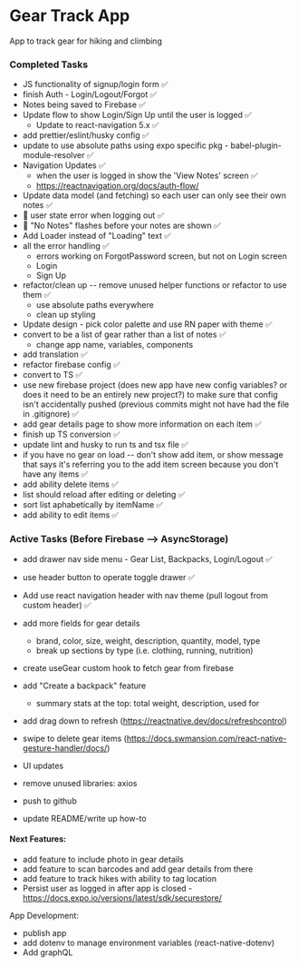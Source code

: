 # Gear Track App
App to track gear for hiking and climbing 

### Completed Tasks
- JS functionality of signup/login form ✅
- finish Auth - Login/Logout/Forgot ✅
- Notes being saved to Firebase ✅
- Update flow to show Login/Sign Up until the user is logged ✅
  - Update to react-navigation 5.x ✅
- add prettier/eslint/husky config ✅
- update to use absolute paths using expo specific pkg - babel-plugin-module-resolver ✅
- Navigation Updates ✅
  - when the user is logged in show the 'View Notes' screen ✅
  - https://reactnavigation.org/docs/auth-flow/
- Update data model (and fetching) so each user can only see their own notes ✅
- 🐞 user state error when logging out ✅
- 🐞 "No Notes" flashes before your notes are shown ✅
- Add Loader instead of "Loading" text ✅
- all the error handling ✅
  - errors working on ForgotPassword screen, but not on Login screen
  - Login
  - Sign Up
- refactor/clean up -- remove unused helper functions or refactor to use them ✅
  - use absolute paths everywhere
  - clean up styling
- Update design - pick color palette and use RN paper with theme ✅
- convert to be a list of gear rather than a list of notes ✅
  - change app name, variables, components
- add translation ✅
- refactor firebase config ✅
- convert to TS ✅
- use new firebase project (does new app have new config variables? or does it need to be an entirely new project?) to make sure that config isn't accidentally pushed (previous commits might not have had the file in .gitignore) ✅
- add gear details page to show more information on each item ✅
- finish up TS conversion ✅
- update lint and husky to run ts and tsx file ✅
- if you have no gear on load -- don't show add item, or show message that says it's referring you to the add item screen because you don't have any items ✅
- add ability delete items ✅ 
- list should reload after editing or deleting ✅
- sort list aphabetically by itemName ✅
- add ability to edit items ✅

### Active Tasks (Before Firebase --> AsyncStorage)
- add drawer nav side menu - Gear List, Backpacks, Login/Logout ✅
- use header button to operate toggle drawer ✅
- Add use react navigation header with nav theme (pull logout from custom header) ✅

- add more fields for gear details
  - brand, color, size, weight, description, quantity, model, type
  - break up sections by type (i.e. clothing, running, nutrition)
- create useGear custom hook to fetch gear from firebase
- add "Create a backpack" feature
  - summary stats at the top: total weight, description, used for
- add drag down to refresh (https://reactnative.dev/docs/refreshcontrol)
- swipe to delete gear items (https://docs.swmansion.com/react-native-gesture-handler/docs/)
- UI updates

- remove unused libraries: axios
- push to github
- update README/write up how-to

#### Next Features:
- add feature to include photo in gear details
- add feature to scan barcodes and add gear details from there
- add feature to track hikes with ability to tag location
- Persist user as logged in after app is closed - https://docs.expo.io/versions/latest/sdk/securestore/

App Development:
- publish app
- add dotenv to manage environment variables (react-native-dotenv)
- Add graphQL
